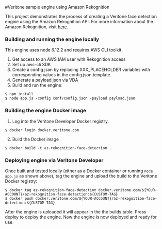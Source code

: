 #Veritone sample engine using Amazon Rekognition

This project demonstrates the process of creating a Veritone face detection engine using the Amazon Rekognition API. For more information about the Amazon Rekognition, visit [here](https://docs.aws.amazon.com/rekognition/latest/dg/what-is.html). 

### Building and running the engine locally 

This engine uses node 6.12.2 and requires AWS CLI toolkit.
1.  Get access to an AWS IAM user with Rekognition access 
2.  Set up aws-cli SDK
3.  Create a config.json by replacing XXX_PLACEHOLDER variables with corresponding values in the config.json.template.
4.  Generate a payload.json via VDA
5.  Build and run the engine:
```
$ npm install
$ node app.js -config conf/config.json -payload payload.json
```

### Building the engine Docker image

1.  Log into the Veritone Developer Docker registry.
```
$ docker login docker.veritone.com
```

2.  Build the Docker image 
```
$ docker build -t az-rekognition-face-detection .
```

### Deploying engine via Veritone Developer

Once built and tested locally (either as a Docker container or running `node app.js` as shown above),
tag the engine and upload the build to the Veritone Docker registry:
```
$ docker tag az-rekognition-face-detection docker.veritone.com/${YOUR-ACCOUNT}/az-rekognition-face-detection:${CUSTOM-TAG}    
$ docker push docker.veritone.com/${YOUR-ACCOUNT}/az-rekognition-face-detection:${CUSTOM-TAG}
```

After the engine is uploaded it will appear in the the builds table. Press deploy to deploy the engine. Now the engine is now deployed and ready for use. 

